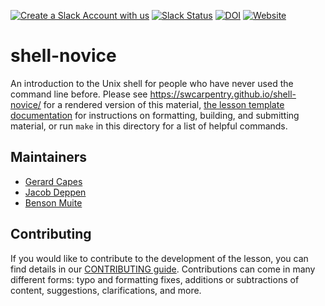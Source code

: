 [![Create a Slack Account with us][create_slack_svg]][slack_invite]
[![Slack Status][slack_status_svg]][slack_status]
[![DOI][doi_svg]][doi]
[![Website](https://github.com/sbamin/shell-novice/actions/workflows/website.yml/badge.svg?branch=gh-pages)](https://github.com/sbamin/shell-novice/actions/workflows/website.yml)

shell-novice
============

An introduction to the Unix shell for people who have never used the command line before.
Please see <https://swcarpentry.github.io/shell-novice/> for a rendered version of this material,
[the lesson template documentation][lesson-example]
for instructions on formatting, building, and submitting material,
or run `make` in this directory for a list of helpful commands.

## Maintainers

* [Gerard Capes][gerard_capes]
* [Jacob Deppen][jacob_deppen]
* [Benson Muite][benson_muite]

## Contributing

If you would like to contribute to the development of the lesson, you can find details in our
[CONTRIBUTING guide](https://github.com/swcarpentry/shell-novice/blob/gh-pages/CONTRIBUTING.md).
Contributions can come in many different forms: typo and formatting fixes, additions or subtractions
of content, suggestions, clarifications, and more.

[gerard_capes]: https://carpentries.org/instructors/#capes_gerard
[jacob_deppen]: https://deppen8.github.io/
[benson_muite]: https://carpentries.org/instructors/#benson_muite
[lesson-example]: https://carpentries.github.io/lesson-example/
[create_slack_svg]: https://img.shields.io/badge/Create_Slack_Account-The_Carpentries-071159.svg
[slack_invite]: https://swc-slack-invite.herokuapp.com/
[slack_status]: https://swcarpentry.slack.com/messages/C9X3XTHJ8
[slack_status_svg]: https://img.shields.io/badge/Slack_Channel-swc--shell-E01563.svg
[doi]: https://doi.org/10.5281/zenodo.3266823
[doi_svg]: https://zenodo.org/badge/DOI/10.5281/zenodo.3266823.svg
